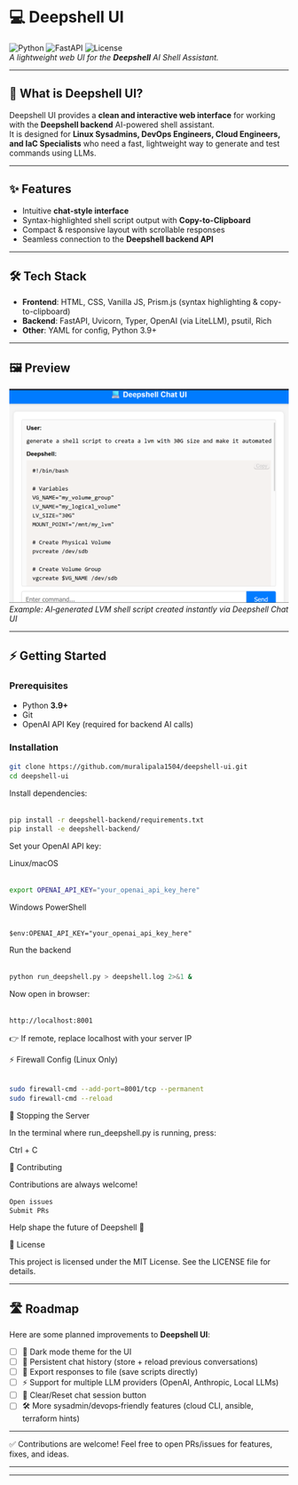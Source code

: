 

# 💻 Deepshell UI

![Python](https://img.shields.io/badge/python-3.9+-blue.svg)
![FastAPI](https://img.shields.io/badge/FastAPI-async-green.svg)
![License](https://img.shields.io/badge/license-MIT-purple.svg)  
_A lightweight web UI for the **Deepshell** AI Shell Assistant._

---

## 🚀 What is Deepshell UI?

Deepshell UI provides a **clean and interactive web interface** for working with the **Deepshell backend** AI-powered shell assistant.  
It is designed for **Linux Sysadmins, DevOps Engineers, Cloud Engineers, and IaC Specialists** who need a fast, lightweight way to generate and test commands using LLMs.

---

## ✨ Features

- Intuitive **chat-style interface**
- Syntax-highlighted shell script output with **Copy-to-Clipboard**
- Compact & responsive layout with scrollable responses
- Seamless connection to the **Deepshell backend API**

---

## 🛠️ Tech Stack

- **Frontend**: HTML, CSS, Vanilla JS, Prism.js (syntax highlighting & copy-to-clipboard)  
- **Backend**: FastAPI, Uvicorn, Typer, OpenAI (via LiteLLM), psutil, Rich  
- **Other**: YAML for config, Python 3.9+

---

## 🖼️ Preview

![Deepshell UI Screenshot](docs/screenshot.png)  
*Example: AI‑generated LVM shell script created instantly via Deepshell Chat UI*

---

## ⚡ Getting Started

### Prerequisites
- Python **3.9+**
- Git  
- OpenAI API Key (required for backend AI calls)

### Installation

```bash
git clone https://github.com/muralipala1504/deepshell-ui.git
cd deepshell-ui

```

Install dependencies:

```bash

pip install -r deepshell-backend/requirements.txt
pip install -e deepshell-backend/

```

Set your OpenAI API key:

Linux/macOS

```bash

export OPENAI_API_KEY="your_openai_api_key_here"

```

Windows PowerShell

```pshell

$env:OPENAI_API_KEY="your_openai_api_key_here"

```

Run the backend

```bash

python run_deepshell.py > deepshell.log 2>&1 &

```

Now open in browser:

```bash

http://localhost:8001

```

👉 If remote, replace localhost with your server IP


⚡ Firewall Config (Linux Only)


```bash

sudo firewall-cmd --add-port=8001/tcp --permanent
sudo firewall-cmd --reload

```

🛑 Stopping the Server

In the terminal where run_deepshell.py is running, press:

Ctrl + C

🤝 Contributing

Contributions are always welcome!

    Open issues
    Submit PRs

Help shape the future of Deepshell 🚀


📜 License

This project is licensed under the MIT License.
See the LICENSE file for details.


---

## 🛣️ Roadmap

Here are some planned improvements to **Deepshell UI**:

- [ ] 🌙 Dark mode theme for the UI  
- [ ] 💾 Persistent chat history (store + reload previous conversations)  
- [ ] 📂 Export responses to file (save scripts directly)  
- [ ] ⚡ Support for multiple LLM providers (OpenAI, Anthropic, Local LLMs)  
- [ ] 🔄 Clear/Reset chat session button  
- [ ] 🛠️ More sysadmin/devops‑friendly features (cloud CLI, ansible, terraform hints)  

---

✅ Contributions are welcome! Feel free to open PRs/issues for features, fixes, and ideas.
____________________________________________________________________

---

